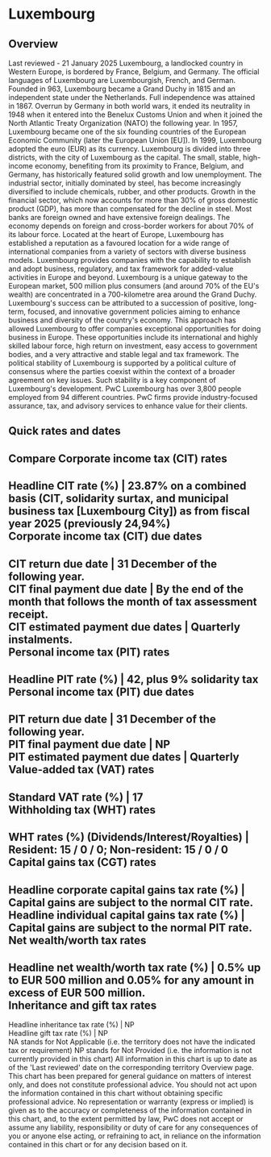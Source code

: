 # Luxembourg
## Overview
Last reviewed - 21 January 2025
Luxembourg, a landlocked country in Western Europe, is bordered by France, Belgium, and Germany. The official languages of Luxembourg are Luxembourgish, French, and German.
Founded in 963, Luxembourg became a Grand Duchy in 1815 and an independent state under the Netherlands. Full independence was attained in 1867. Overrun by Germany in both world wars, it ended its neutrality in 1948 when it entered into the Benelux Customs Union and when it joined the North Atlantic Treaty Organization (NATO) the following year. In 1957, Luxembourg became one of the six founding countries of the European Economic Community (later the European Union [EU]). In 1999, Luxembourg adopted the euro (EUR) as its currency.
Luxembourg is divided into three districts, with the city of Luxembourg as the capital. The small, stable, high-income economy, benefiting from its proximity to France, Belgium, and Germany, has historically featured solid growth and low unemployment. The industrial sector, initially dominated by steel, has become increasingly diversified to include chemicals, rubber, and other products. Growth in the financial sector, which now accounts for more than 30% of gross domestic product (GDP), has more than compensated for the decline in steel. Most banks are foreign owned and have extensive foreign dealings. The economy depends on foreign and cross-border workers for about 70% of its labour force.
Located at the heart of Europe, Luxembourg has established a reputation as a favoured location for a wide range of international companies from a variety of sectors with diverse business models. Luxembourg provides companies with the capability to establish and adopt business, regulatory, and tax framework for added-value activities in Europe and beyond. Luxembourg is a unique gateway to the European market, 500 million plus consumers (and around 70% of the EU's wealth) are concentrated in a 700-kilometre area around the Grand Duchy.
Luxembourg's success can be attributed to a succession of positive, long-term, focused, and innovative government policies aiming to enhance business and diversity of the country's economy. This approach has allowed Luxembourg to offer companies exceptional opportunities for doing business in Europe. These opportunities include its international and highly skilled labour force, high return on investment, easy access to government bodies, and a very attractive and stable legal and tax framework.
The political stability of Luxembourg is supported by a political culture of consensus where the parties coexist within the context of a broader agreement on key issues. Such stability is a key component of Luxembourg's development.
PwC Luxembourg has over 3,800 people employed from 94 different countries.
PwC firms provide industry-focused assurance, tax, and advisory services to enhance value for their clients.
## Quick rates and dates
Compare
Corporate income tax (CIT) rates   
---  
Headline CIT rate (%) |  23.87% on a combined basis (CIT, solidarity surtax, and municipal business tax [Luxembourg City]) as from fiscal year 2025 (previously 24,94%)  
Corporate income tax (CIT) due dates   
---  
CIT return due date |  31 December of the following year.  
CIT final payment due date |  By the end of the month that follows the month of tax assessment receipt.  
CIT estimated payment due dates |  Quarterly instalments.  
Personal income tax (PIT) rates   
---  
Headline PIT rate (%) |  42, plus 9% solidarity tax  
Personal income tax (PIT) due dates   
---  
PIT return due date |  31 December of the following year.  
PIT final payment due date |  NP  
PIT estimated payment due dates |  Quarterly  
Value-added tax (VAT) rates   
---  
Standard VAT rate (%) |  17  
Withholding tax (WHT) rates   
---  
WHT rates (%) (Dividends/Interest/Royalties) |  Resident: 15 / 0 / 0; Non-resident: 15 / 0 / 0  
Capital gains tax (CGT) rates   
---  
Headline corporate capital gains tax rate (%) |  Capital gains are subject to the normal CIT rate.  
Headline individual capital gains tax rate (%) |  Capital gains are subject to the normal PIT rate.  
Net wealth/worth tax rates   
---  
Headline net wealth/worth tax rate (%) |  0.5% up to EUR 500 million and 0.05% for any amount in excess of EUR 500 million.  
Inheritance and gift tax rates   
---  
Headline inheritance tax rate (%) |  NP  
Headline gift tax rate (%) |  NP  
NA stands for Not Applicable (i.e. the territory does not have the indicated tax or requirement)
NP stands for Not Provided (i.e. the information is not currently provided in this chart) 
All information in this chart is up to date as of the 'Last reviewed' date on the corresponding territory Overview page. This chart has been prepared for general guidance on matters of interest only, and does not constitute professional advice. You should not act upon the information contained in this chart without obtaining specific professional advice. No representation or warranty (express or implied) is given as to the accuracy or completeness of the information contained in this chart, and, to the extent permitted by law, PwC does not accept or assume any liability, responsibility or duty of care for any consequences of you or anyone else acting, or refraining to act, in reliance on the information contained in this chart or for any decision based on it.
